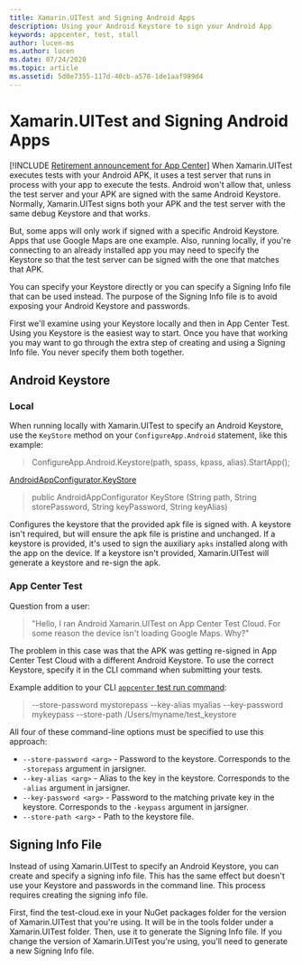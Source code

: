 ```yaml
---
title: Xamarin.UITest and Signing Android Apps
description: Using your Android Keystore to sign your Android App
keywords: appcenter, test, stall
author: lucen-ms
ms.author: lucen
ms.date: 07/24/2020
ms.topic: article
ms.assetid: 5d0e7355-117d-40cb-a578-1de1aaf989d4 
---
```


# Xamarin.UITest and Signing Android Apps
[!INCLUDE [Retirement announcement for App Center](~/includes/retirement.md)]
When Xamarin.UITest executes tests with your Android APK, it uses a test server that runs in process with your app to execute the tests. Android won't allow that, unless the test server and your APK are signed with the same Android Keystore. Normally, Xamarin.UITest signs both your APK and the test server with the same debug Keystore and that works.

But, some apps will only work if signed with a specific Android Keystore. Apps that use Google Maps are one example. Also, running locally, if you're connecting to an already installed app you may need to specify the Keystore so that the test server can be signed with the one that matches that APK.

You can specify your Keystore directly or you can specify a Signing Info file that can be used instead. The purpose of the Signing Info file is to avoid exposing your Android Keystore and passwords. 

First we'll examine using your Keystore locally and then in App Center Test. Using you Keystore is the easiest way to start. Once you have that working you may want to go through the extra step of creating and using a Signing Info file. You never specify them both together.

## Android Keystore
### Local
When running locally with Xamarin.UITest to specify an Android Keystore, use the `KeyStore` method on your `ConfigureApp.Android` statement, like this example: 

> ConfigureApp.Android.Keystore(path, spass, kpass, alias).StartApp();

[AndroidAppConfigurator.KeyStore](/dotnet/api/Xamarin.UITest.Configuration.AndroidAppConfigurator.KeyStore)

> public AndroidAppConfigurator KeyStore (String path, String storePassword, String keyPassword, String keyAlias)

Configures the keystore that the provided apk file is signed with. A keystore isn't required, but will ensure the apk file is pristine and unchanged. If a keystore is provided, it's used to sign the auxiliary `apks` installed along with the app on the device. If a keystore isn't provided, Xamarin.UITest will generate a keystore and re-sign the apk.

### App Center Test
Question from a user:
> "Hello, I ran Android Xamarin.UITest on App Center Test Cloud. For some reason the device isn't loading Google Maps. Why?"

The problem in this case was that the APK was getting re-signed in App Center Test Cloud with a different Android Keystore. To use the correct Keystore, specify it in the CLI command when submitting your tests. 

Example addition to your CLI [`appcenter` test run command](~/test-cloud/starting-a-test-run.md#submit):
> --store-password mystorepass --key-alias myalias --key-password mykeypass --store-path /Users/myname/test_keystore

All four of these command-line options must be specified to use this approach:

- `--store-password <arg>` - Password to the keystore. Corresponds to the `-storepass` argument in jarsigner.
- `--key-alias <arg>` - Alias to the key in the keystore. Corresponds to the `-alias` argument in jarsigner.
- `--key-password <arg>` - Password to the matching private key in the keystore. Corresponds to the `-keypass` argument in jarsigner.
- `--store-path <arg>` - Path to the keystore file.
    
## Signing Info File
Instead of using Xamarin.UITest to specify an Android Keystore, you can create and specify a signing info file. This has the same effect but doesn't use your Keystore and passwords in the command line. This process requires creating the signing info file.

First, find the test-cloud.exe in your NuGet packages folder for the version of Xamarin.UITest that you're using. It will be in the tools folder under a Xamarin.UITest folder. Then, use it to generate the Signing Info file. If you change the version of Xamarin.UITest you're using, you'll need to generate a new Signing Info file.